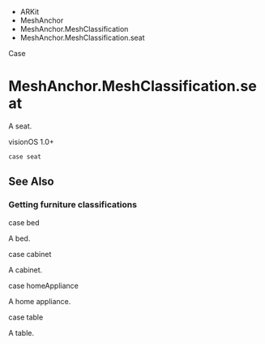 

- ARKit
- MeshAnchor
- MeshAnchor.MeshClassification
-  MeshAnchor.MeshClassification.seat 

Case

# MeshAnchor.MeshClassification.seat

A seat.

visionOS 1.0+

``` source
case seat
```

## See Also

### Getting furniture classifications

case bed

A bed.

case cabinet

A cabinet.

case homeAppliance

A home appliance.

case table

A table.

